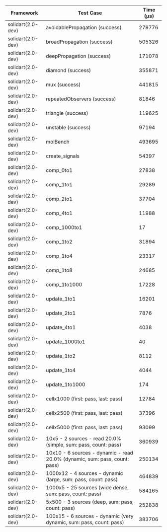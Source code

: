 | Framework | Test Case | Time (μs) |
| --- | --- | --- |
| solidart(2.0-dev) | avoidablePropagation (success) | 279776 |
| solidart(2.0-dev) | broadPropagation (success) | 505326 |
| solidart(2.0-dev) | deepPropagation (success) | 171078 |
| solidart(2.0-dev) | diamond (success) | 355871 |
| solidart(2.0-dev) | mux (success) | 441815 |
| solidart(2.0-dev) | repeatedObservers (success) | 81846 |
| solidart(2.0-dev) | triangle (success) | 119625 |
| solidart(2.0-dev) | unstable (success) | 97194 |
| solidart(2.0-dev) | molBench | 493695 |
| solidart(2.0-dev) | create_signals | 54397 |
| solidart(2.0-dev) | comp_0to1 | 27838 |
| solidart(2.0-dev) | comp_1to1 | 29289 |
| solidart(2.0-dev) | comp_2to1 | 37704 |
| solidart(2.0-dev) | comp_4to1 | 11988 |
| solidart(2.0-dev) | comp_1000to1 | 17 |
| solidart(2.0-dev) | comp_1to2 | 31894 |
| solidart(2.0-dev) | comp_1to4 | 23317 |
| solidart(2.0-dev) | comp_1to8 | 24685 |
| solidart(2.0-dev) | comp_1to1000 | 17228 |
| solidart(2.0-dev) | update_1to1 | 16201 |
| solidart(2.0-dev) | update_2to1 | 7876 |
| solidart(2.0-dev) | update_4to1 | 4038 |
| solidart(2.0-dev) | update_1000to1 | 40 |
| solidart(2.0-dev) | update_1to2 | 8112 |
| solidart(2.0-dev) | update_1to4 | 4044 |
| solidart(2.0-dev) | update_1to1000 | 174 |
| solidart(2.0-dev) | cellx1000 (first: pass, last: pass) | 12784 |
| solidart(2.0-dev) | cellx2500 (first: pass, last: pass) | 37396 |
| solidart(2.0-dev) | cellx5000 (first: pass, last: pass) | 93099 |
| solidart(2.0-dev) | 10x5 - 2 sources - read 20.0% (simple, sum: pass, count: pass) | 360939 |
| solidart(2.0-dev) | 10x10 - 6 sources - dynamic - read 20.0% (dynamic, sum: pass, count: pass) | 250134 |
| solidart(2.0-dev) | 1000x12 - 4 sources - dynamic (large, sum: pass, count: pass) | 464839 |
| solidart(2.0-dev) | 1000x5 - 25 sources (wide dense, sum: pass, count: pass) | 584165 |
| solidart(2.0-dev) | 5x500 - 3 sources (deep, sum: pass, count: pass) | 252838 |
| solidart(2.0-dev) | 100x15 - 6 sources - dynamic (very dynamic, sum: pass, count: pass) | 383706 |
